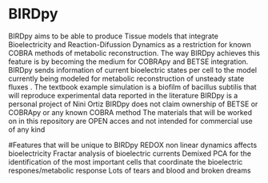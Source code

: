 # BIRDpy
BIRDpy  aims to be able to produce Tissue  models that integrate Bioelectricity and Reaction-Difussion Dynamics as a restriction for known COBRA methods of metabolic reconstruction.
The way BIRDpy achieves this feature is by becoming the medium for   COBRApy and BETSE integration.
BIRDpy sends information of current bioelectric states per cell to the model currently being modeled for metabolic reconstruction of unsteady state fluxes .
The textbook example simulation is a biofilm of bacillus subtilis that will reproduce experimental data  reported in the literature
BIRDpy is a personal project of Nini Ortiz 
BIRDpy does not claim ownership of BETSE or COBRApy or any known COBRA method
The materials that will be worked on in this repository are OPEN acces and not intended for commercial use of any kind


#Features  that will be unique to BIRDpy
REDOX non linear dynamics affects bioelectricity
Fractar analysis of bioelectric currents
Demixed PCA for the identification of the most important cells that coordinate the bioelectric respones/metabolic response
Lots of tears and blood  and broken dreams

